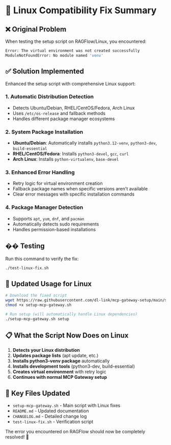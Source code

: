 # 🐧 Linux Compatibility Fix Summary

## ❌ Original Problem
When testing the setup script on RAGFlow/Linux, you encountered:
```bash
Error: The virtual environment was not created successfully
ModuleNotFoundError: No module named 'venv'
```

## ✅ Solution Implemented
Enhanced the setup script with comprehensive Linux support:

### 1. **Automatic Distribution Detection**
- Detects Ubuntu/Debian, RHEL/CentOS/Fedora, Arch Linux
- Uses `/etc/os-release` and fallback methods
- Handles different package manager ecosystems

### 2. **System Package Installation**
- **Ubuntu/Debian**: Automatically installs `python3.12-venv`, `python3-dev`, `build-essential`
- **RHEL/CentOS/Fedora**: Installs `python3-devel`, `gcc`, `curl`
- **Arch Linux**: Installs `python-virtualenv`, `base-devel`

### 3. **Enhanced Error Handling**
- Retry logic for virtual environment creation
- Fallback package names when specific versions aren't available
- Clear error messages with specific installation commands

### 4. **Package Manager Detection**
- Supports `apt`, `yum`, `dnf`, and `pacman`
- Automatically detects sudo requirements
- Handles permission-based installations

## �� Testing
Run this command to verify the fix:
```bash
./test-linux-fix.sh
```

## 🚀 Updated Usage for Linux
```bash
# Download the fixed script
wget https://raw.githubusercontent.com/dl-link/mcp-gateway-setup/main/setup-mcp-gateway.sh
chmod +x setup-mcp-gateway.sh

# Run setup (will automatically handle Linux dependencies)
./setup-mcp-gateway.sh setup
```

## 📋 What the Script Now Does on Linux
1. **Detects your Linux distribution**
2. **Updates package lists** (apt update, etc.)
3. **Installs python3-venv package** automatically
4. **Installs development tools** (python3-dev, build-essential)
5. **Creates virtual environment** with retry logic
6. **Continues with normal MCP Gateway setup**

## 🎯 Key Files Updated
- `setup-mcp-gateway.sh` - Main script with Linux fixes
- `README.md` - Updated documentation
- `CHANGELOG.md` - Detailed change log
- `test-linux-fix.sh` - Verification script

The error you encountered on RAGFlow should now be completely resolved! 🎉


